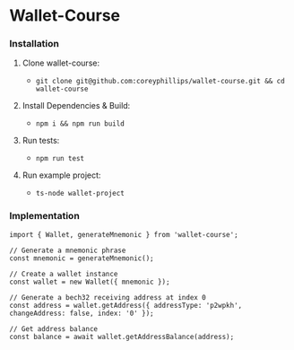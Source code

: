 # Wallet-Course

### Installation
1. Clone wallet-course:
   - `git clone git@github.com:coreyphillips/wallet-course.git && cd wallet-course`

2. Install Dependencies & Build:
   - `npm i && npm run build`

3. Run tests:
   - `npm run test`

4. Run example project:
   - `ts-node wallet-project`


### Implementation
```
import { Wallet, generateMnemonic } from 'wallet-course';

// Generate a mnemonic phrase
const mnemonic = generateMnemonic();

// Create a wallet instance
const wallet = new Wallet({ mnemonic });

// Generate a bech32 receiving address at index 0
const address = wallet.getAddress({ addressType: 'p2wpkh', changeAddress: false, index: '0' });

// Get address balance
const balance = await wallet.getAddressBalance(address);
```
